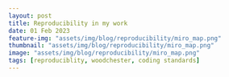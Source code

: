 ```yaml
---
layout: post
title: Reproducibility in my work
date: 01 Feb 2023
feature-img: "assets/img/blog/reproducibility/miro_map.png"
thumbnail: "assets/img/blog/reproducibility/miro_map.png"
image: "assets/img/blog/reproducibility/miro_map.png" 
tags: [reproduciblity, woodchester, coding standards]
---
```



